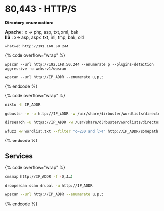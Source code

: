 # 80,443 - HTTP/S

**Directory enumeration:**&#x20;

**Apache** : x -> php, asp, txt, xml, bak\
**IIS** : x-> asp, aspx, txt, ini, tmp, bak, old



```
whatweb http://192.168.50.244
```

{% code overflow="wrap" %}
```
wpscan --url http://192.168.50.244 --enumerate p --plugins-detection aggressive -o websrv1/wpscan

wpscan --url http://IP_ADDR --enumerate u,p,t 
```
{% endcode %}

{% code overflow="wrap" %}
```sh
nikto -h IP_ADDR

gobuster -e -u http://IP_ADDR -w /usr/share/dirbuster/wordlists/directory-list-2.3-medium.txt -t 100 -s 200,204,301,302

dirsearch -u https://IP_ADDR -w /usr/share/dirbuster/wordlists/directory-list-2.3-medium.txt -e php,txt,sh -x 404 -t 100

wfuzz -w wordlist.txt --filter "c=200 and l>0" http://IP_ADDR/somepath.php?url=FUZZ
```
{% endcode %}

## Services

{% code overflow="wrap" %}
```sh
cmsmap http://IP_ADDR -f (D,J…)

droopescan scan drupal -u http://IP_ADDR

wpscan --url http://IP_ADDR --enumerate u,p,t 
```
{% endcode %}
